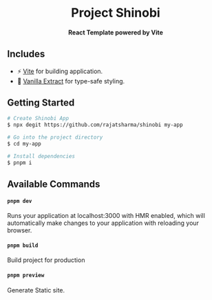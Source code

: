 <h1 align="center">
  <br>
  Project Shinobi
  <br>
</h1>

<h4 align="center">React Template powered by Vite</h4>

## Includes

- ⚡️ [Vite](https://vitejs.dev/) for building application.
- 🍦 [Vanilla Extract](https://vanilla-extract.style/) for type-safe styling.

## Getting Started

```bash
# Create Shinobi App
$ npx degit https://github.com/rajatsharma/shinobi my-app

# Go into the project directory
$ cd my-app

# Install dependencies
$ pnpm i
```
## Available Commands

#### `pnpm dev`

Runs your application at localhost:3000 with HMR enabled, which will automatically make changes to your application with reloading your browser.

#### `pnpm build`

Build project for production

#### `pnpm preview`

Generate Static site.
